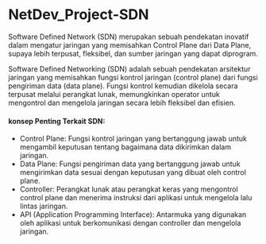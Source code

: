 # NetDev_Project-SDN
Software Defined Network (SDN) merupakan sebuah pendekatan inovatif dalam mengatur jaringan yang memisahkan Control Plane dari Data Plane, supaya lebih terpusat, fleksibel, dan sumber jaringan yang dapat diprogram.

Software Defined Networking (SDN) adalah sebuah pendekatan arsitektur jaringan yang memisahkan fungsi kontrol jaringan (control plane) dari fungsi pengiriman data (data plane). Fungsi kontrol kemudian dikelola secara terpusat melalui perangkat lunak, memungkinkan operator untuk mengontrol dan mengelola jaringan secara lebih fleksibel dan efisien. 

#### konsep Penting Terkait SDN: 
- Control Plane:
    Fungsi kontrol jaringan yang bertanggung jawab untuk          mengambil keputusan tentang bagaimana data dikirimkan dalam    jaringan. 
- Data Plane:
    Fungsi pengiriman data yang bertanggung jawab untuk         mengirimkan data sesuai dengan keputusan yang dibuat oleh     control plane. 
- Controller:
    Perangkat lunak atau perangkat keras yang mengontrol         control plane dan menerima instruksi dari aplikasi untuk       mengelola lalu lintas jaringan. 
- API (Application Programming Interface):
    Antarmuka yang digunakan oleh aplikasi untuk berkomunikasi    dengan controller dan mengelola jaringan. 
